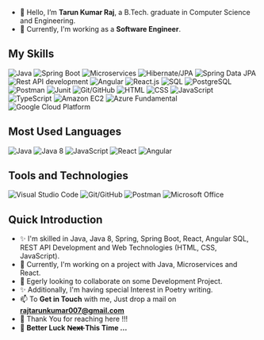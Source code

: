 - 👋 Hello, I’m **Tarun Kumar Raj**, a B.Tech. graduate in Computer Science and Engineering.
- 👀 Currently, I'm working as a **Software Engineer**.

## My Skills
![Java](https://img.shields.io/badge/-Java-000000?style=for-the-badge&logo=java)
![Spring Boot](https://img.shields.io/badge/-Spring%20Boot-000000?style=for-the-badge&logo=spring)
![Microservices](https://img.shields.io/badge/-Microservices-000000?style=for-the-badge&logo=microservices)
![Hibernate/JPA](https://img.shields.io/badge/-Hibernate%2FJPA-000000?style=for-the-badge&logo=hibernate)
![Spring Data JPA](https://img.shields.io/badge/-Spring%20Data%20JPA-000000?style=for-the-badge&logo=spring)
![Rest API development](https://img.shields.io/badge/-Rest%20API%20development-000000?style=for-the-badge&logo=rest)
![Angular](https://img.shields.io/badge/-Angular-000000?style=for-the-badge&logo=angular)
![React.js](https://img.shields.io/badge/-React.js-000000?style=for-the-badge&logo=react)
![SQL](https://img.shields.io/badge/-SQL-000000?style=for-the-badge&logo=sql)
![PostgreSQL](https://img.shields.io/badge/-PostgreSQL-000000?style=for-the-badge&logo=postgresql)
![Postman](https://img.shields.io/badge/-Postman-000000?style=for-the-badge&logo=postman)
![Junit](https://img.shields.io/badge/-Junit-000000?style=for-the-badge&logo=junit)
![Git/GitHub](https://img.shields.io/badge/-Git%2FGitHub-000000?style=for-the-badge&logo=git)
![HTML](https://img.shields.io/badge/-HTML-000000?style=for-the-badge&logo=html5)
![CSS](https://img.shields.io/badge/-CSS-000000?style=for-the-badge&logo=css3)
![JavaScript](https://img.shields.io/badge/-JavaScript-000000?style=for-the-badge&logo=javascript)
![TypeScript](https://img.shields.io/badge/-TypeScript-000000?style=for-the-badge&logo=typescript)
![Amazon EC2](https://img.shields.io/badge/-Amazon%20EC2-000000?style=for-the-badge&logo=amazon-ec2)
![Azure Fundamental](https://img.shields.io/badge/-Azure%20Fundamental-000000?style=for-the-badge&logo=microsoft-azure)
![Google Cloud Platform](https://img.shields.io/badge/-Google%20Cloud%20Platform-000000?style=for-the-badge&logo=google-cloud)

## Most Used Languages
![Java](https://img.shields.io/badge/-Java-000000?style=for-the-badge&color=red)
![Java 8](https://img.shields.io/badge/-Java%208-000000?style=for-the-badge&color=darkred)
![JavaScript](https://img.shields.io/badge/-JavaScript-000000?style=for-the-badge&color=yellow)
![React](https://img.shields.io/badge/-React-000000?style=for-the-badge&color=blue)
![Angular](https://img.shields.io/badge/-Angular-000000?style=for-the-badge&color=red)

## Tools and Technologies
![Visual Studio Code](https://img.shields.io/badge/-Visual%20Studio%20Code-007ACC?style=flat&logo=visual-studio-code)
![Git/GitHub](https://img.shields.io/badge/-Git%2FGitHub-000000?style=flat&logo=git)
![Postman](https://img.shields.io/badge/-Postman-000000?style=flat&logo=postman)
![Microsoft Office](https://img.shields.io/badge/-Microsoft%20Office-D83B01?style=flat&logo=microsoft-office)


## Quick Introduction
- ✨ I'm skilled in Java, Java 8, Spring, Spring Boot, React, Angular SQL, REST API Development and Web Technologies (HTML, CSS, JavaScript).
- 🌱 Currently, I'm working on a project with Java, Microservices and React.
- 💞️ Egerly looking to collaborate on some Development Project.
- ✨ Additionally, I'm having special Interest in Poetry writing.
- 📫 To **Get in Touch** with me, Just drop a mail on **rajtarunkumar007@gmail.com**
- 👋 Thank You for reaching here !!!
- 💞️ **Better Luck N̶e̶x̶t̶  This Time ...**

<!---
realtarunraj/realtarunraj is a ✨ special ✨ repository because its `README.md` (this file) appears on your GitHub profile.
You can click the Preview link to take a look at your changes.
--->

